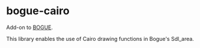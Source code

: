 # bogue-cairo

Add-on to [BOGUE](https://github.com/sanette/bogue).

This library enables the use of Cairo drawing functions in Bogue's Sdl_area.
